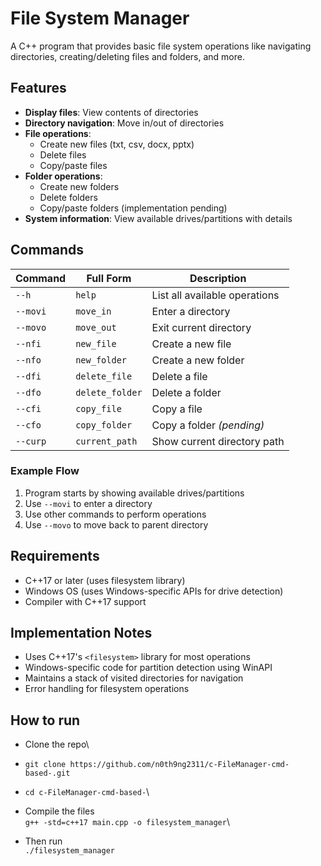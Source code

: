 # File System Manager

A C++ program that provides basic file system operations like navigating directories, creating/deleting files and folders, and more.

## Features

- **Display files**: View contents of directories
- **Directory navigation**: Move in/out of directories
- **File operations**:
  - Create new files (txt, csv, docx, pptx)
  - Delete files
  - Copy/paste files 
- **Folder operations**:
  - Create new folders
  - Delete folders
  - Copy/paste folders (implementation pending)
- **System information**: View available drives/partitions with details

## Commands

| Command   | Full Form      | Description                      |
|-----------|----------------|----------------------------------|
| `--h`     | `help`         | List all available operations    |
| `--movi`  | `move_in`      | Enter a directory                |
| `--movo`  | `move_out`     | Exit current directory           |
| `--nfi`   | `new_file`     | Create a new file                |
| `--nfo`   | `new_folder`   | Create a new folder              |
| `--dfi`   | `delete_file`  | Delete a file                    |
| `--dfo`   | `delete_folder`| Delete a folder                  |
| `--cfi`   | `copy_file`    | Copy a file                      |
| `--cfo`   | `copy_folder`  | Copy a folder *(pending)*        |
| `--curp`  | `current_path` | Show current directory path      |


### Example Flow
1. Program starts by showing available drives/partitions
2. Use `--movi` to enter a directory
3. Use other commands to perform operations
4. Use `--movo` to move back to parent directory

## Requirements

- C++17 or later (uses filesystem library)
- Windows OS (uses Windows-specific APIs for drive detection)
- Compiler with C++17 support

## Implementation Notes

- Uses C++17's `<filesystem>` library for most operations
- Windows-specific code for partition detection using WinAPI
- Maintains a stack of visited directories for navigation
- Error handling for filesystem operations

## How to run
- Clone the repo\
- `git clone https://github.com/n0th9ng2311/c-FileManager-cmd-based-.git`
- `cd c-FileManager-cmd-based-`\

- Compile the files\
`g++ -std=c++17 main.cpp -o filesystem_manager`\

- Then run\
`./filesystem_manager`


